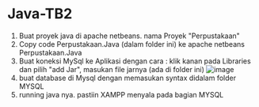 # Java-TB2

1. Buat proyek java di apache netbeans. nama Proyek "Perpustakaan"
2. Copy code Perpustakaan.Java (dalam folder ini) ke apache netbeans Perpustakaan.Java
3. Buat koneksi MySql ke Aplikasi dengan cara :  klik kanan pada Libraries dan pilih "add Jar", masukan file jarnya (ada di folder ini)
![image](https://github.com/Danang07/Java-TB2/assets/93381326/7dc2e4ca-74b5-4a51-a6c0-694d529a6d70)
4. buat database di Mysql dengan memasukan syntax didalam folder MYSQL
6. running java nya. pastiin XAMPP menyala pada bagian MYSQL

